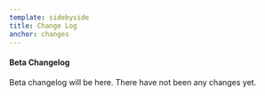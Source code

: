 ```yaml
---
template: sidebyside
title: Change Log
anchor: changes
---
```


#### Beta Changelog
Beta changelog will be here. There have not been any changes yet.
